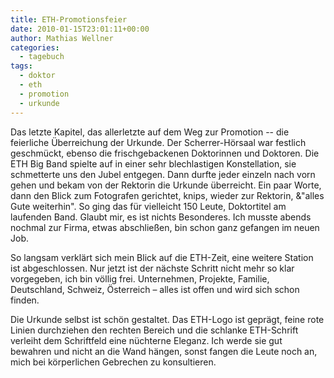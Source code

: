 ```yaml
---
title: ETH-Promotionsfeier
date: 2010-01-15T23:01:11+00:00
author: Mathias Wellner
categories:
  - tagebuch
tags:
  - doktor
  - eth
  - promotion
  - urkunde
---
```

Das letzte Kapitel, das allerletzte auf dem Weg zur Promotion -- die feierliche Überreichung der Urkunde. Der Scherrer-Hörsaal war festlich geschmückt, ebenso die frischgebackenen Doktorinnen und Doktoren. Die ETH Big Band spielte auf in einer sehr blechlastigen Konstellation, sie schmetterte uns den Jubel entgegen. Dann durfte jeder einzeln nach vorn gehen und bekam von der Rektorin die Urkunde überreicht. Ein paar Worte, dann den Blick zum Fotografen gerichtet, knips, wieder zur Rektorin, &"alles Gute weiterhin". So ging das für vielleicht 150 Leute, Doktortitel am laufenden Band. Glaubt mir, es ist nichts Besonderes. Ich musste abends nochmal zur Firma, etwas abschließen, bin schon ganz gefangen im neuen Job. 

So langsam verklärt sich mein Blick auf die ETH-Zeit, eine weitere Station ist abgeschlossen. Nur jetzt ist der nächste Schritt nicht mehr so klar vorgegeben, ich bin völlig frei. Unternehmen, Projekte, Familie, Deutschland, Schweiz, Österreich &ndash; alles ist offen und wird sich schon finden. 

Die Urkunde selbst ist schön gestaltet. Das ETH-Logo ist geprägt, feine rote Linien durchziehen den rechten Bereich und die schlanke ETH-Schrift verleiht dem Schriftfeld eine nüchterne Eleganz. Ich werde sie gut bewahren und nicht an die Wand hängen, sonst fangen die Leute noch an, mich bei körperlichen Gebrechen zu konsultieren.